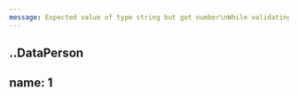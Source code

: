 ```yaml
---
message: Expected value of type string but got number\nWhile validating value at key "name"
---
```


..DataPerson
  ---
  name: 1
  ---

